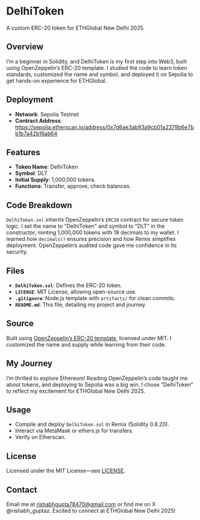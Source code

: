 # DelhiToken
A custom ERC-20 token for ETHGlobal New Delhi 2025.

## Overview
I’m a beginner in Solidity, and DelhiToken is my first step into Web3, built using OpenZeppelin’s ERC-20 template. I studied the code to learn token standards, customized the name and symbol, and deployed it on Sepolia to get hands-on experience for ETHGlobal.

## Deployment
- **Network**: Sepolia Testnet
- **Contract Address**: https://sepolia.etherscan.io/address/0x7d6ae3ab93a9cb01a2379b6e7bb1b7a42b16ab64

## Features
- **Token Name**: DelhiToken
- **Symbol**: DLT
- **Initial Supply**: 1,000,000 tokens
- **Functions**: Transfer, approve, check balances.

## Code Breakdown
`DelhiToken.sol` inherits OpenZeppelin’s `ERC20` contract for secure token logic. I set the name to "DelhiToken" and symbol to "DLT" in the constructor, minting 1,000,000 tokens with 18 decimals to my wallet. I learned how `decimals()` ensures precision and how Remix simplifies deployment. OpenZeppelin’s audited code gave me confidence in its security.

## Files
- **`DelhiToken.sol`**: Defines the ERC-20 token.
- **`LICENSE`**: MIT License, allowing open-source use.
- **`.gitignore`**: Node.js template with `artifacts/` for clean commits.
- **`README.md`**: This file, detailing my project and journey.

## Source
Built using [OpenZeppelin’s ERC-20 template](https://github.com/OpenZeppelin/openzeppelin-contracts), licensed under MIT. I customized the name and supply while learning from their code.

## My Journey
I’m thrilled to explore Ethereum! Reading OpenZeppelin’s code taught me about tokens, and deploying to Sepolia was a big win. I chose “DelhiToken” to reflect my excitement for ETHGlobal New Delhi 2025.

## Usage
- Compile and deploy `DelhiToken.sol` in Remix (Solidity 0.8.20).
- Interact via MetaMask or ethers.js for transfers.
- Verify on Etherscan.

## License
Licensed under the MIT License—see [LICENSE](LICENSE).

## Contact
Email me at rishabhgupta78470@gmail.com or find me on X @rishabh_guptaz. Excited to connect at ETHGlobal New Delhi 2025!
